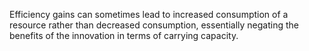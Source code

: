 Efficiency gains can sometimes lead to increased consumption of a resource rather than decreased consumption, essentially negating the benefits of the innovation in terms of carrying capacity.